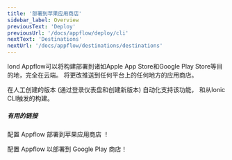 ```yaml
---
title: '部署到苹果应用商店'
sidebar_label: Overview
previousText: 'Deploy'
previousUrl: '/docs/appflow/deploy/cli'
nextText: 'Destinations'
nextUrl: '/docs/appflow/destinations/destinations'
---
```


Iond Appflow可以将构建部署到诸如Apple App Store和Google Play Store等目的地，完全在云端。 将更改推送到任何平台上的任何地方的应用商店。

在人工创建的版本 (通过登录仪表盘和创建新版本) 自动化支持该功能， 和从Ionic CLI触发的构建。


##### 有用的链接

<docs-cards> <docs-card header="Setup deploy to Apple App Store" href="/docs/appflow/destinations/apple" icon="/docs/assets/icons/guide-quickstart-icon.png"> <p>配置 Appflow 部署到苹果应用商店 ！</p>
  </docs-card>

  <docs-card header="Setup deploy to Google Play Store" href="/docs/appflow/destinations/google" icon="/docs/assets/icons/guide-quickstart-icon.png"> <p>配置 Appflow 以部署到 Google Play 商店！</p>
  </docs-card>

</docs-cards>
